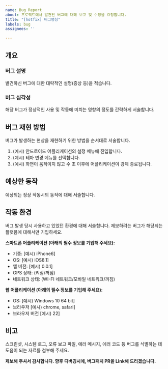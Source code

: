 ```yaml
---
name: Bug Report
about: 프로젝트에서 발견된 버그에 대해 보고 및 수정을 요청합니다.
title: "[hotfix] 버그명칭"
labels: bug
assignees: ''

---
```


## 개요 ##
### 버그 설명 ###
발견하신 버그에 대한 대략적인 설명(증상 등)을 적습니다.
### 버그 심각성 ###
해당 버그가 정상적인 사용 및 작동에 미치는 영향의 정도를 간략하게 서술합니다.

## 버그 재현 방법 ##
버그가 발생하는 현상을 재현하기 위한 방법을 순서대로 서술합니다.
1. (예시) 안드로이드 어플리케이션의 설정 메뉴에 진입합니다.
2. (예시) 테마 변경 메뉴를 선택합니다.
3. (예시) 화면이 움직이지 않고 수 초 이후에 어플리케이션이 강제 종료됩니다.

## 예상한 동작 ##
예상되는 정상 작동시의 동작에 대해 서술합니다.

## 작동 환경 ##
버그 발생 당시 사용하고 있었던 환경에 대해 서술합니다.
제보하려는 버그가 해당되는 플랫폼에 대해서만 기입하세요.

**스마트폰 어플리케이션 (아래의 필수 정보를 기입해 주세요):**
- 기종: [예시) iPhone6]
- OS: [예시) iOS8.1]
- 앱 버전: [예시) 0.0.1]
- GPS 상태: (켜짐/꺼짐)
- 네트워크 상태: (WI-FI 네트워크/모바일 네트워크/꺼짐)

**웹 어플리케이션 (아래의 필수 정보를 기입해 주세요):**
- OS: [예시) Windows 10 64 bit]
- 브라우저 [예시) chrome, safari]
- 브라우저 버전 [예시) 22]

## 비고 ##
스크린샷, 시스템 로그, 오류 보고 파일, 에러 메시지, 에러 코드 등 버그를 식별하는 데 도움이 되는 자료를 첨부해 주세요.

**제보해 주셔서 감사합니다. 향후 디버깅시에, 버그패치 PR을 Link해 드리겠습니다.**